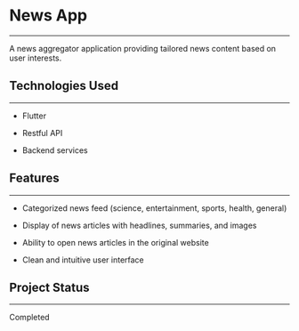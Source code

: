 <h1>News App</h1>
<hr><p>A news aggregator application providing tailored news content based on user interests.</p><h2>Technologies Used</h2>
<hr><ul>
<li>Flutter</li>
</ul><ul>
<li>Restful API</li>
</ul><ul>
<li>Backend services</li>
</ul><h2>Features</h2>
<hr><ul>
<li>Categorized news feed (science, entertainment, sports, health, general)</li>
</ul><ul>
<li>Display of news articles with headlines, summaries, and images</li>
</ul><ul>
<li>Ability to open news articles in the original website</li>
</ul><ul>
<li>Clean and intuitive user interface</li>
</ul><h2>Project Status</h2>
<hr><p>Completed</p>
